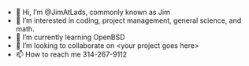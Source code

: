 - 👋 Hi, I’m @JimAtLads, commonly known as Jim
- 👀 I’m interested in coding, project management, general science, and math.
- 🌱 I’m currently learning OpenBSD
- 💞️ I’m looking to collaborate on &lt;your project goes here&gt;
- 📫 How to reach me 314-267-9112
<!---
JimAtLads/JimAtLads is a ✨ special ✨ repository because its `README.md` (this file) appears on your GitHub profile.
You can click the Preview link to take a look at your changes.
--->
